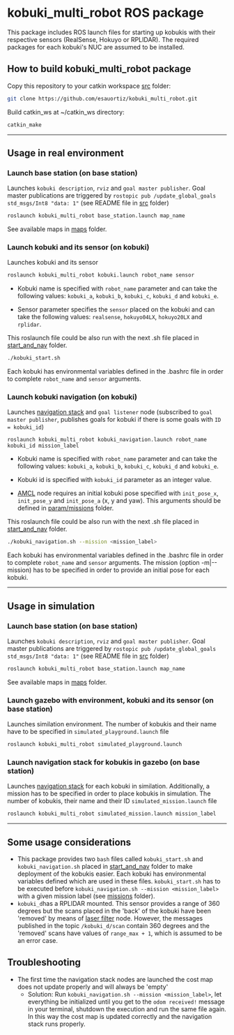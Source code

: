 # kobuki_multi_robot ROS package

This package includes ROS launch files for starting up kobukis with their respective sensors (RealSense, Hokuyo or RPLIDAR). The required packages for each kobuki's NUC are assumed to be installed.

## How to build kobuki_multi_robot package
Copy this repository to your catkin workspace [src](https://github.com/esauortiz/kobuki_multi_robot/tree/master/src) folder:
 
```bash
git clone https://github.com/esauortiz/kobuki_multi_robot.git
```

Build catkin_ws at ~/catkin_ws directory:
 
```bash
catkin_make
```

------------------------------------------------------------
## Usage in real environment

### Launch base station (on base station)
Launches ```kobuki description```, ```rviz``` and ```goal master publisher```. Goal master publications are triggered by ```rostopic pub /update_global_goals std_msgs/Int8 "data: 1"``` (see README file in [src](https://github.com/esauortiz/kobuki_multi_robot/tree/master/src) folder)

```bash
roslaunch kobuki_multi_robot base_station.launch map_name
```
See available maps in [maps](https://github.com/esauortiz/kobuki_multi_robot/tree/master/maps) folder.

### Launch kobuki and its sensor (on kobuki)
Launches kobuki and its sensor

```bash
roslaunch kobuki_multi_robot kobuki.launch robot_name sensor
```
* Kobuki name is specified with ```robot_name``` parameter and can take the following values: ```kobuki_a```, ```kobuki_b```, ```kobuki_c```, ```kobuki_d``` and ```kobuki_e```.

* Sensor parameter specifies the ```sensor``` placed on the kobuki and can take the following values: ```realsense```, ```hokuyo04LX```, ```hokuyo20LX``` and ```rplidar```.

This roslaunch file could be also run with the next .sh file placed in [start_and_nav](https://github.com/esauortiz/kobuki_multi_robot/tree/master/start_and_nav) folder.

```bash
./kobuki_start.sh
```

Each kobuki has environmental variables defined in the .bashrc file in order to complete ```robot_name``` and ```sensor``` arguments.

### Launch kobuki navigation (on kobuki)

Launches [navigation stack](http://wiki.ros.org/navigation) and ```goal listener``` node (subscribed to ```goal master publisher```, publishes goals for kobuki if there is some goals with ```ID = kobuki_id```)

	roslaunch kobuki_multi_robot kobuki_navigation.launch robot_name kobuki_id mission_label
	
* Kobuki name is specified with ```robot_name``` parameter and can take the following values: ```kobuki_a```, ```kobuki_b```, ```kobuki_c```, ```kobuki_d``` and ```kobuki_e```.

* Kobuki id is specified with ```kobuki_id``` parameter as an integer value.

* [AMCL](http://wiki.ros.org/amcl) node requires an initial kobuki pose specified with ```init_pose_x```, ```init_pose_y``` and ```init_pose_a``` (x, y and yaw). This arguments should be defined in [param/missions](https://github.com/esauortiz/kobuki_multi_robot/tree/master/param/missions) folder.

This roslaunch file could be also run with the next .sh file placed in [start_and_nav](https://github.com/esauortiz/kobuki_multi_robot/tree/master/start_and_nav) folder.

```bash
./kobuki_navigation.sh --mission <mission_label>
```

Each kobuki has environmental variables defined in the .bashrc file in order to complete ```robot_name``` and ```sensor``` arguments. The mission (option -m|--mission) has to be specified in order to provide an initial pose for each kobuki.

------------------------------------------------------------
## Usage in simulation

### Launch base station (on base station)
Launches ```kobuki description```, ```rviz``` and ```goal master publisher```. Goal master publications are triggered by ```rostopic pub /update_global_goals std_msgs/Int8 "data: 1"``` (see README file in [src](https://github.com/esauortiz/kobuki_multi_robot/tree/master/src) folder)

```bash
roslaunch kobuki_multi_robot base_station.launch map_name
```
See available maps in [maps](https://github.com/esauortiz/kobuki_multi_robot/tree/master/maps) folder.

### Launch gazebo with environment, kobuki and its sensor (on base station)
Launches similation environment. The number of kobukis and their name have to be specified in ```simulated_playground.launch``` file

```bash
roslaunch kobuki_multi_robot simulated_playground.launch
```

### Launch navigation stack for kobukis in gazebo (on base station)
Launches [navigation stack](http://wiki.ros.org/navigation) for each kobuki in similation. Additionally, a mission has to be specified in order to place kobukis in simulation. The number of kobukis, their name and their ID ```simulated_mission.launch``` file

```bash
roslaunch kobuki_multi_robot simulated_mission.launch mission_label
```

------------------------------------------------------------
## Some usage considerations
* This package provides two ```bash``` files called ```kobuki_start.sh``` and ```kobuki_navigation.sh``` placed in [start_and_nav](https://github.com/esauortiz/kobuki_multi_robot/tree/master/start_and_nav) folder to make deployment of the kobukis easier. Each kobuki has environmental variables defined which are used in these files. ```kobuki_start.sh``` has to be executed before ```kobuki_navigation.sh --mission <mission_label>``` with a given mission label (see [missions](https://github.com/esauortiz/kobuki_multi_robot/tree/master/param/missions/) folder).
* ```kobuki_d```has a RPLIDAR mounted. This sensor provides a range of 360 degrees but the scans placed in the 'back' of the kobuki have been 'removed' by means of [laser filter](http://wiki.ros.org/laser_filters) node. However, the messages published in the topic ```/kobuki_d/scan``` contain 360 degrees and the 'removed' scans have values of ```range_max + 1```, which is assumed to be an error case.

## Troubleshooting

- The first time the navigation stack nodes are launched the cost map does not update properly and will always be 'empty'
	- Solution: Run ```kobuki_navigation.sh --mission <mission_label>```, let everything be initialized until you get to the ```odom received!``` message in your terminal, shutdown the execution and run the same file again.  In this way the cost map is updated correctly and the navigation stack runs properly.